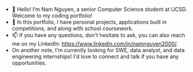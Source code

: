 - 👋 Hello! I’m Nam Nguyen, a senior Computer Science student at UCSD. Welcome to my coding portfolio!
- 👀 In this portfolio, I have personal projects, applications built in competitions, and along with school coursework.
- 📫 If you have any questions, don't hesitate to ask, you can also reach me on my LinkedIn: https://www.linkedin.com/in/namnguyen2000/.
- On another note, I'm currently looking for SWE, data analyst, and data engineering internships! I'd love to connect and talk if you have any opportunities.

